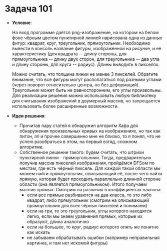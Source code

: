 # Задача 101

* **Условие**:

  На вход программе даётся png-изображение, на котором на белом фоне чёрным цветом пунктирной линией нарисована одна из данных фигур: квадрат, круг, треугольник, прямоугольник. 
Необходимо вывести в консоль название фигуры, изображённой на рисунке, и её характеристику (для квадрата -- длину стороны, для прямоугольника -- длину двух сторон, для треугольника -- два угла и длину стороны, для круга -- радиус). Длины выводить в пикселях.

  Можно считать, что толщина линии не менее 3 пикселей.
Обратите внимание, что все фигуры могут располагаться под разными углами (через поворот относительно центра, но без деформаций). Треугольник может быть не равносторонним, его углы произвольны.
Для реализации решения можно использовать любую библиотеку для считывания изображений в двумерный массив, но запрещается использовать более расширенные возможности.

* **Идеи решения**:
  * Прочитав пару статей я обнаружил алгоритм Хафа для обнаружения произвольных кривых на изображениях, но так как питон, ml и прочее совершенно мне не близко, то я понял, что не успею разобраться в этом, на первый взгяд, сложном алгоритме.
  * Собственное решение такого: будем считать, что штрихи пунктирной линни - прямоугольники. Тогда, предварительно получив массив пикселей изображения, пройдёмся DFSом по местам, где есть чёрный пиксель. Для каждой такой области мы можем найти прямоугольник, описывающий её, после чего найти прямую, которая будет проходить параллельно длинной стороне области (она является прямоугольником).
  Итого получаем массив прямых. Смотрим на различия в коэффициентах наклона: 
    * если все прямые разбиваются на два класса, то это либо квадрат, либо прямугольник (смотрим на описывающий прямоугольник для всех чёрных пикселей и понимаем)
    * если на три, то это треугольник, углы которого находятся легко, если мы знаем уравнения прямых, которые их образуют, длина аналогично
    * если на большее, то круг, радиус которого опять же понятно как искать
    * не забываем обрабатывать ошибки (например неправильная картинка, и там нет искомой фигуры)
